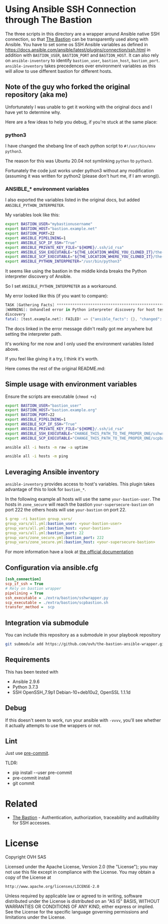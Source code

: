 # Using Ansible SSH Connection through The Bastion

The three scripts in this directory are a wrapper around Ansible native SSH
connection, so that [The Bastion](https://github.com/ovh/the-bastion/) can be transparently used along with Ansible.
You have to set some os SSH Ansible variables as defined in
https://docs.ansible.com/ansible/latest/plugins/connection/ssh.html in addition
with `BASTION_USER`, `BASTION_PORT` and `BASTION_HOST`. It can also rely on
`ansible-inventory` to identify `bastion_user`, `bastion_host`, `bastion_port`.
`ansible-inventory` takes precedences over environment variables as this will
allow to use different bastion for different hosts.

## Note of the guy who forked the original repository (aka me)

Unfortunately I was unable to get it working with the original docs and I have yet to determine why.

Here are a few ideas to help you debug, if you're stuck at the same place:

### python3

I have changed the shebang line of each python script to `#!/usr/bin/env python3`.

The reason for this was Ubuntu 20.04 not symlinking `python` to `python3`.

Fortunately the code just works under python3 without any modification (assuming it was written for python2 (please don't hurt me, if I am wrong)).

### ANSIBLE_* environment variables

I also exported the variables listed in the original docs, but added `ANSIBLE_PYTHON_INTERPRETER`.

My variables look like this:

```bash
export BASTION_USER="mybastionusername"
export BASTION_HOST="bastion.example.net"
export BASTION_PORT=22
export ANSIBLE_PIPELINING=1
export ANSIBLE_SCP_IF_SSH="True"
export ANSIBLE_PRIVATE_KEY_FILE="${HOME}/.ssh/id_rsa"
export ANSIBLE_SSH_EXECUTABLE="${THE_LOCATION_WHERE_YOU_CLONED_IT}/the-bastion-ansible-wrapper-python3/sshwrapper.py"
export ANSIBLE_SCP_EXECUTABLE="${THE_LOCATION_WHERE_YOU_CLONED_IT}/the-bastion-ansible-wrapper-python3/scpbastion.sh"
export ANSIBLE_PYTHON_INTERPRETER="/usr/bin/python3"
```

It seems like using the bastion in the middle kinda breaks the Python interpreter discovery of Ansible.

So I set `ANSIBLE_PYTHON_INTERPRETER` as a workaround.

My error looked like this (if you want to compare):

```S
TASK [Gathering Facts] *********************************************************
[WARNING]: Unhandled error in Python interpreter discovery for host test.example.net: unexpected output from Python interpreter
discovery
fatal: [test.example.net]: FAILED! => {"ansible_facts": {}, "changed": false, "failed_modules": {"ansible.legacy.setup": {"ansible_facts": {"discovered_interpreter_python": "/usr/bin/python"}, "failed": true, "module_stderr": "/bin/sh: 1: /usr/bin/python: not found\n", "module_stdout": "", "msg": "The module failed to execute correctly, you probably need to set the interpreter.\nSee stdout/stderr for the exact error", "rc": 127, "warnings": ["Platform unknown on host test.example.net is using the discovered Python interpreter at /usr/bin/python, but future installation of another Python interpreter could change the meaning of that path. See https://docs.ansible.com/ansible/2.10/reference_appendices/interpreter_discovery.html for more information."]}}, "msg": "The following modules failed to execute: ansible.legacy.setup\n"}
```

The docs linked in the error message didn't really got me anywhere but setting the interpreter path.

It's working for me now and I only used the environment variables listed above.

If you feel like giving it a try, I think it's worth.

Here comes the rest of the original README.md:

## Simple usage with environment variables

Ensure the scripts are executable (`chmod +x`)

```bash
export BASTION_USER="bastion_user"
export BASTION_HOST="bastion.example.org"
export BASTION_PORT=22
export ANSIBLE_PIPELINING=1
export ANSIBLE_SCP_IF_SSH="True"
export ANSIBLE_PRIVATE_KEY_FILE="${HOME}/.ssh/id_rsa"
export ANSIBLE_SSH_EXECUTABLE="CHANGE_THIS_PATH_TO_THE_PROPER_ONE/sshwrapper.py"
export ANSIBLE_SCP_EXECUTABLE="CHANGE_THIS_PATH_TO_THE_PROPER_ONE/scpbastion.sh"

ansible all -i hosts -m raw -a uptime

ansible all -i hosts -m ping
```

## Leveraging Ansible inventory

`ansible-inventory` provides access to host's variables. This plugin takes
advantage of this to look for `bastion_*`.

In the following example all hosts will use the same `your-bastion-user`. The hosts
in `zone_secure` will reach the bastion `your-supersecure-bastion` on port 222
the others hosts will use  `your-bastion` on port 22.

```yaml
$ grep -ri bastion group_vars/
group_vars/all.yml:bastion_user: <your-bastion-user>
group_vars/all.yml:bastion_host: <your-bastion>
group_vars/all.yml:bastion_port: 22
group_vars/zone_secure.yml:bastion_port: 222
group_vars/zone_secure.yml:bastion_host: <your-supersecure-bastion>
```

For more information have a look at [the official documentation](https://docs.ansible.com/ansible/latest/network/getting_started/first_inventory.html)

## Configuration via ansible.cfg

```ini
[ssh_connection]
scp_if_ssh = True
# Rely on bastion wrapper
pipelining = True
ssh_executable = ./extra/bastion/sshwrapper.py
scp_executable = ./extra/bastion/scpbastion.sh
transfer_method =  scp
```

## Integration via submodule

You can include this repository as a submodule in your playbook repository

```bash
git submodule add https://github.com/ovh/the-bastion-ansible-wrapper.git extra/bastion
```

## Requirements

This has been tested with

* Ansible 2.9.6
* Python 3.7.3
* SSH OpenSSH_7.9p1 Debian-10+deb10u2, OpenSSL 1.1.1d

## Debug

If this doesn't seem to work, run your ansible with `-vvvv`, you'll see whether it actually attempts to use the wrappers or not.

## Lint

Just use [pre-commit](https://pre-commit.com/).

TLDR:
* pip install --user pre-commit
* pre-commit install
* git commit

# Related

- [The Bastion](https://github.com/ovh/the-bastion) - Authentication, authorization, traceability and auditability for SSH accesses.

# License

Copyright OVH SAS

Licensed under the Apache License, Version 2.0 (the "License");
you may not use this file except in compliance with the License.
You may obtain a copy of the License at

    http://www.apache.org/licenses/LICENSE-2.0

Unless required by applicable law or agreed to in writing, software
distributed under the License is distributed on an "AS IS" BASIS,
WITHOUT WARRANTIES OR CONDITIONS OF ANY KIND, either express or implied.
See the License for the specific language governing permissions and
limitations under the License.
